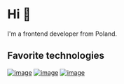 # Hi :wave:
I'm a frontend developer from Poland.

## Favorite technologies
[![image](https://img.shields.io/badge/-TypeScript-3178C6?logo=typescript&logoColor=white&style=flat-square)](https://github.com/sebast4an)
[![image](https://img.shields.io/badge/-Next.js-ffffff?logo=next.js&logoColor=black&style=flat-square)](https://github.com/sebast4an)
[![image](https://img.shields.io/badge/-StyledComponents-dd5d87?logo=styled-components&logoColor=white&style=flat-square)](https://github.com/sebast4an)
